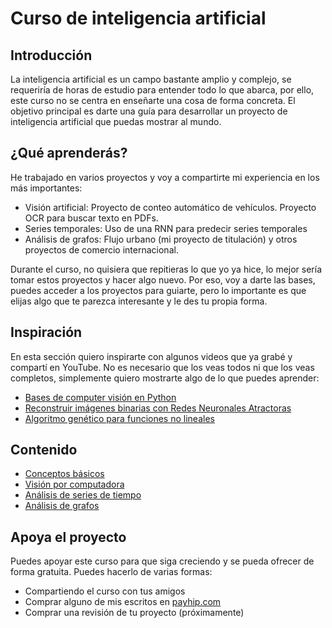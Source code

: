 # Curso de inteligencia artificial

## Introducción
La inteligencia artificial es un campo bastante amplio y complejo, se requeriría de horas de estudio para entender todo lo que abarca, por ello, este curso no se centra en enseñarte una cosa de forma concreta. El objetivo principal es darte una guía para desarrollar un proyecto de inteligencia artificial que puedas mostrar al mundo.

## ¿Qué aprenderás?
He trabajado en varios proyectos y voy a compartirte mi experiencia en los más importantes:
*	Visión artificial: Proyecto de conteo automático de vehículos. Proyecto OCR para buscar texto en PDFs.
*	Series temporales: Uso de una RNN para predecir series temporales
*	Análisis de grafos: Flujo urbano (mi proyecto de titulación) y otros proyectos de comercio internacional.

Durante el curso, no quisiera que repitieras lo que yo ya hice, lo mejor sería tomar estos proyectos y hacer algo nuevo. Por eso, voy a darte las bases, puedes acceder a los proyectos para guiarte, pero lo importante es que elijas algo que te parezca interesante y le des tu propia forma.

## Inspiración
En esta sección quiero inspirarte con algunos videos que ya grabé y compartí en YouTube. No es necesario que los veas todos ni que los veas completos, simplemente quiero mostrarte algo de lo que puedes aprender:
* [Bases de computer visión en Python](https://www.youtube.com/watch?v=40GzJA3xB_k)
* [Reconstruir imágenes binarias con Redes Neuronales Atractoras](https://www.youtube.com/watch?v=MN96NzKzF0Q)
* [Algoritmo genético para funciones no lineales](https://www.youtube.com/watch?v=_ZxrvAi0Mk0)


## Contenido
* [Conceptos básicos](./conceptos-basicos.md)
* [Visión por computadora](./computer-vision/readme.md)
* [Análisis de series de tiempo](./analisis-series-tiempo/readme.md)
* [Análisis de grafos](./analisis-grafos/readme.md)

## Apoya el proyecto
Puedes apoyar este curso para que siga creciendo y se pueda ofrecer de forma gratuita. Puedes hacerlo de varias formas:
* Compartiendo el curso con tus amigos
* Comprar alguno de mis escritos en [payhip.com](https://payhip.com/DanielDiazBedoya)
* Comprar una revisión de tu proyecto (próximamente)